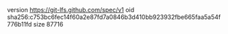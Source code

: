 version https://git-lfs.github.com/spec/v1
oid sha256:c753bc6fec14f60a2e87fd7a0846b3d410bb923932fbe665faa5a54f776b11fd
size 87716
